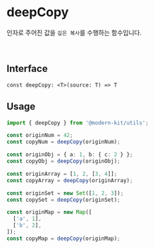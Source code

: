 # deepCopy

인자로 주어진 값을 `깊은 복사`를 수행하는 함수입니다.

<br />

## Interface
```tsx
const deepCopy: <T>(source: T) => T
```

## Usage
```ts
import { deepCopy } from '@modern-kit/utils';

const originNum = 42;
const copyNum = deepCopy(originNum);

const originObj = { a: 1, b: { c: 2 } };
const copyObj = deepCopy(originObj);

const originArray = [1, 2, [3, 4]];
const copyArray = deepCopy(originArray);

const originSet = new Set([1, 2, 3]);
const copySet = deepCopy(originSet);

const originMap = new Map([
  ['a', 1],
  ['b', 2],
]);
const copyMap = deepCopy(originMap);
```
